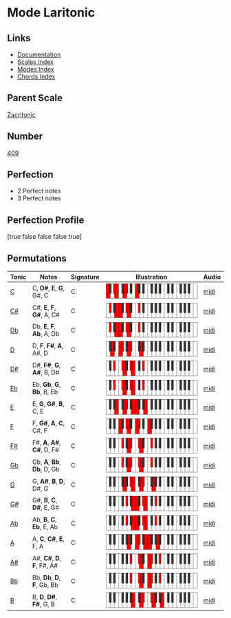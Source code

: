 # Mode Laritonic

## Links

- [Documentation](index.md)
- [Scales Index](Scales.md)
- [Modes Index](Modes.md)
- [Chords Index](Chords.md)

## Parent Scale

[Zacritonic](ScaleZacritonic.md)

## Number

[409](https://ianring.com/musictheory/scales/409)

## Perfection

- 2 Perfect notes
- 3 Perfect notes

## Perfection Profile

[true false false false true]

## Permutations

| Tonic | Notes | Signature | Illustration | Audio |
|-------|-------|-----------|--------------|-------|
| [C](ModeCNaturalLaritonic.md) | C, **D#**, **E**, **G**, G#, C | C | ![CNaturalLaritonic](ModeCNaturalLaritonic.png) | [midi](https://github.com/edipermadi/music/blob/main/docs/ModeCNaturalLaritonic.mid?raw=true) |
| [C#](ModeCSharpLaritonic.md) | C#, **E**, **F**, **G#**, A, C# | C | ![CSharpLaritonic](ModeCSharpLaritonic.png) | [midi](https://github.com/edipermadi/music/blob/main/docs/ModeCSharpLaritonic.mid?raw=true) |
| [Db](ModeDFlatLaritonic.md) | Db, **E**, **F**, **Ab**, A, Db | C | ![DFlatLaritonic](ModeDFlatLaritonic.png) | [midi](https://github.com/edipermadi/music/blob/main/docs/ModeDFlatLaritonic.mid?raw=true) |
| [D](ModeDNaturalLaritonic.md) | D, **F**, **F#**, **A**, A#, D | C | ![DNaturalLaritonic](ModeDNaturalLaritonic.png) | [midi](https://github.com/edipermadi/music/blob/main/docs/ModeDNaturalLaritonic.mid?raw=true) |
| [D#](ModeDSharpLaritonic.md) | D#, **F#**, **G**, **A#**, B, D# | C | ![DSharpLaritonic](ModeDSharpLaritonic.png) | [midi](https://github.com/edipermadi/music/blob/main/docs/ModeDSharpLaritonic.mid?raw=true) |
| [Eb](ModeEFlatLaritonic.md) | Eb, **Gb**, **G**, **Bb**, B, Eb | C | ![EFlatLaritonic](ModeEFlatLaritonic.png) | [midi](https://github.com/edipermadi/music/blob/main/docs/ModeEFlatLaritonic.mid?raw=true) |
| [E](ModeENaturalLaritonic.md) | E, **G**, **G#**, **B**, C, E | C | ![ENaturalLaritonic](ModeENaturalLaritonic.png) | [midi](https://github.com/edipermadi/music/blob/main/docs/ModeENaturalLaritonic.mid?raw=true) |
| [F](ModeFNaturalLaritonic.md) | F, **G#**, **A**, **C**, C#, F | C | ![FNaturalLaritonic](ModeFNaturalLaritonic.png) | [midi](https://github.com/edipermadi/music/blob/main/docs/ModeFNaturalLaritonic.mid?raw=true) |
| [F#](ModeFSharpLaritonic.md) | F#, **A**, **A#**, **C#**, D, F# | C | ![FSharpLaritonic](ModeFSharpLaritonic.png) | [midi](https://github.com/edipermadi/music/blob/main/docs/ModeFSharpLaritonic.mid?raw=true) |
| [Gb](ModeGFlatLaritonic.md) | Gb, **A**, **Bb**, **Db**, D, Gb | C | ![GFlatLaritonic](ModeGFlatLaritonic.png) | [midi](https://github.com/edipermadi/music/blob/main/docs/ModeGFlatLaritonic.mid?raw=true) |
| [G](ModeGNaturalLaritonic.md) | G, **A#**, **B**, **D**, D#, G | C | ![GNaturalLaritonic](ModeGNaturalLaritonic.png) | [midi](https://github.com/edipermadi/music/blob/main/docs/ModeGNaturalLaritonic.mid?raw=true) |
| [G#](ModeGSharpLaritonic.md) | G#, **B**, **C**, **D#**, E, G# | C | ![GSharpLaritonic](ModeGSharpLaritonic.png) | [midi](https://github.com/edipermadi/music/blob/main/docs/ModeGSharpLaritonic.mid?raw=true) |
| [Ab](ModeAFlatLaritonic.md) | Ab, **B**, **C**, **Eb**, E, Ab | C | ![AFlatLaritonic](ModeAFlatLaritonic.png) | [midi](https://github.com/edipermadi/music/blob/main/docs/ModeAFlatLaritonic.mid?raw=true) |
| [A](ModeANaturalLaritonic.md) | A, **C**, **C#**, **E**, F, A | C | ![ANaturalLaritonic](ModeANaturalLaritonic.png) | [midi](https://github.com/edipermadi/music/blob/main/docs/ModeANaturalLaritonic.mid?raw=true) |
| [A#](ModeASharpLaritonic.md) | A#, **C#**, **D**, **F**, F#, A# | C | ![ASharpLaritonic](ModeASharpLaritonic.png) | [midi](https://github.com/edipermadi/music/blob/main/docs/ModeASharpLaritonic.mid?raw=true) |
| [Bb](ModeBFlatLaritonic.md) | Bb, **Db**, **D**, **F**, Gb, Bb | C | ![BFlatLaritonic](ModeBFlatLaritonic.png) | [midi](https://github.com/edipermadi/music/blob/main/docs/ModeBFlatLaritonic.mid?raw=true) |
| [B](ModeBNaturalLaritonic.md) | B, **D**, **D#**, **F#**, G, B | C | ![BNaturalLaritonic](ModeBNaturalLaritonic.png) | [midi](https://github.com/edipermadi/music/blob/main/docs/ModeBNaturalLaritonic.mid?raw=true) |
